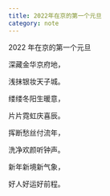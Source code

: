 ```yaml
---
title: 2022年在京的第一个元旦
category: note
---
```


2022 年在京的第一个元旦

深藏金华京府地，

浅抹银妆天子城。

缕缕冬阳生暖意，

片片霓虹庆喜辰。

挥断愁丝付流年，

洗净欢颜听钟声。

新年新境新气象，

好人好运好前程。
